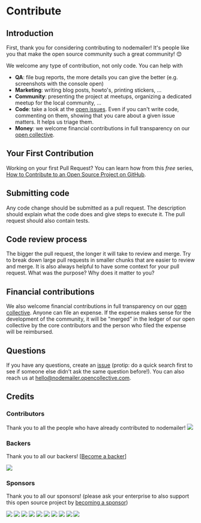 # Contribute

## Introduction

First, thank you for considering contributing to nodemailer! It's people like you that make the open source community such a great community! 😊

We welcome any type of contribution, not only code. You can help with 
- **QA**: file bug reports, the more details you can give the better (e.g. screenshots with the console open)
- **Marketing**: writing blog posts, howto's, printing stickers, ...
- **Community**: presenting the project at meetups, organizing a dedicated meetup for the local community, ...
- **Code**: take a look at the [open issues](https://github.com/nodemailer/nodemailer/issues). Even if you can't write code, commenting on them, showing that you care about a given issue matters. It helps us triage them.
- **Money**: we welcome financial contributions in full transparency on our [open collective](https://opencollective.com/nodemailer).

## Your First Contribution

Working on your first Pull Request? You can learn how from this *free* series, [How to Contribute to an Open Source Project on GitHub](https://egghead.io/series/how-to-contribute-to-an-open-source-project-on-github).

## Submitting code

Any code change should be submitted as a pull request. The description should explain what the code does and give steps to execute it. The pull request should also contain tests.

## Code review process

The bigger the pull request, the longer it will take to review and merge. Try to break down large pull requests in smaller chunks that are easier to review and merge.
It is also always helpful to have some context for your pull request. What was the purpose? Why does it matter to you?

## Financial contributions

We also welcome financial contributions in full transparency on our [open collective](https://opencollective.com/nodemailer).
Anyone can file an expense. If the expense makes sense for the development of the community, it will be "merged" in the ledger of our open collective by the core contributors and the person who filed the expense will be reimbursed.

## Questions

If you have any questions, create an [issue](https://github.com/nodemailer/nodemailer/issues) (protip: do a quick search first to see if someone else didn't ask the same question before!).
You can also reach us at hello@nodemailer.opencollective.com.

## Credits

### Contributors

Thank you to all the people who have already contributed to nodemailer!
<a href="graphs/contributors"><img src="https://opencollective.com/nodemailer/contributors.svg?width=890" /></a>


### Backers

Thank you to all our backers! [[Become a backer](https://opencollective.com/nodemailer#backer)]

<a href="https://opencollective.com/nodemailer#backers" target="_blank"><img src="https://opencollective.com/nodemailer/backers.svg?width=890"></a>


### Sponsors

Thank you to all our sponsors! (please ask your enterprise to also support this open source project by [becoming a sponsor](https://opencollective.com/nodemailer#sponsor))

<a href="https://opencollective.com/nodemailer/sponsor/0/website" target="_blank"><img src="https://opencollective.com/nodemailer/sponsor/0/avatar.svg"></a>
<a href="https://opencollective.com/nodemailer/sponsor/1/website" target="_blank"><img src="https://opencollective.com/nodemailer/sponsor/1/avatar.svg"></a>
<a href="https://opencollective.com/nodemailer/sponsor/2/website" target="_blank"><img src="https://opencollective.com/nodemailer/sponsor/2/avatar.svg"></a>
<a href="https://opencollective.com/nodemailer/sponsor/3/website" target="_blank"><img src="https://opencollective.com/nodemailer/sponsor/3/avatar.svg"></a>
<a href="https://opencollective.com/nodemailer/sponsor/4/website" target="_blank"><img src="https://opencollective.com/nodemailer/sponsor/4/avatar.svg"></a>
<a href="https://opencollective.com/nodemailer/sponsor/5/website" target="_blank"><img src="https://opencollective.com/nodemailer/sponsor/5/avatar.svg"></a>
<a href="https://opencollective.com/nodemailer/sponsor/6/website" target="_blank"><img src="https://opencollective.com/nodemailer/sponsor/6/avatar.svg"></a>
<a href="https://opencollective.com/nodemailer/sponsor/7/website" target="_blank"><img src="https://opencollective.com/nodemailer/sponsor/7/avatar.svg"></a>
<a href="https://opencollective.com/nodemailer/sponsor/8/website" target="_blank"><img src="https://opencollective.com/nodemailer/sponsor/8/avatar.svg"></a>
<a href="https://opencollective.com/nodemailer/sponsor/9/website" target="_blank"><img src="https://opencollective.com/nodemailer/sponsor/9/avatar.svg"></a>

<!-- This `CONTRIBUTING.md` is based on @nayafia's template https://github.com/nayafia/contributing-template -->
